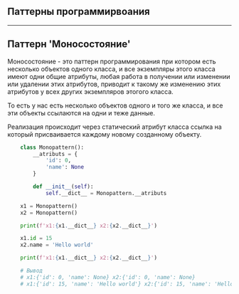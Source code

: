 Паттерны программирвоания
---
---

Паттерн 'Моносостояние'
---
Моносостояние - это паттерн программирования при котором есть несколько 
объектов одного класса, и все экземпляры этого класса имеют одни 
общие атрибуты, любая работа в получении или изменении или удалении
этих атрибутов, приводит к такому же изменению этих атрибутов у всех
других экземпляров этогого класса.

То есть у нас есть несколько объектов одного и того же класса, и все эти
объекты ссылаются на одни и теже данные.

Реализация происходит через статический атрибут класса ссылка на который 
присваивается каждому новому созданному объекту.

```python
    class Monopattern():
        __atributs = {
            'id': 0,
            'name': None
        }

        def __init__(self):
            self.__dict__ = Monopattern.__atributs

    x1 = Monopattern()
    x2 = Monopattern()

    print(f'x1:{x1.__dict__} x2:{x2.__dict__}')

    x1.id = 15
    x2.name = 'Hello world'

    print(f'x1:{x1.__dict__} x2:{x2.__dict__}')

    # Вывод
    # x1:{'id': 0, 'name': None} x2:{'id': 0, 'name': None}
    # x1:{'id': 15, 'name': 'Hello world'} x2:{'id': 15, 'name': 'Hello world'}
```